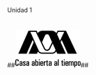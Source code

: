 Unidad 1
#
##<img src="https://github.com/Gaelcantu/Unidad1/blob/main/images/logogrande.gif" alt="" width="30%"/>##
